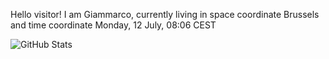 Hello visitor! I am Giammarco, currently living in space coordinate Brussels and time coordinate Monday, 12 July, 08:06 CEST

![GitHub Stats](https://github-readme-stats.vercel.app/api?username=grcasanova)
